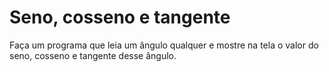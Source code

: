 # Seno, cosseno e tangente

Faça um programa que leia um ângulo qualquer e mostre na tela o valor do seno, cosseno e tangente desse ângulo.
